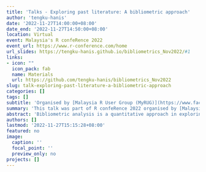 ```yaml
---
title: 'Talks - Exploring past literature: A bibliometric approach'
author: 'tengku-hanis'
date: '2022-11-27T14:00:00+08:00'
date_end: '2022-11-27T14:50:00+08:00'
location: Virtual
event: Malaysia's R confeRence 2022
event_url: https://www.r-conference.com/home
url_slides: https://tengku-hanis.github.io/bibliometrics_Nov2022/#1
links:
- icon: ""
  icon_pack: fab
  name: Materials
  url: https://github.com/tengku-hanis/bibliometrics_Nov2022
slug: talk-exploring-past-literature-a-bibliometric-approach
categories: []
tags: []
subtitle: 'Organised by [Malaysia R User Group (MyRUG)](https://www.facebook.com/rusergroupmalaysia)'
summary: 'This talk was part of R confeRence 2022 organised by [Malaysia R User Group (MyRUG)](https://www.facebook.com/rusergroupmalaysia).'
abstract: 'Bibliometric analysis is a quantitative approach in exploring the patterns of publications and literature in a research area. This talk introduced audience to bibliometrics in general and demonstrated the analysis using the bibliometrix package in R.'
authors: []
lastmod: '2022-11-27T15:15:28+08:00'
featured: no
image:
  caption: ''
  focal_point: ''
  preview_only: no
projects: []
---
```

